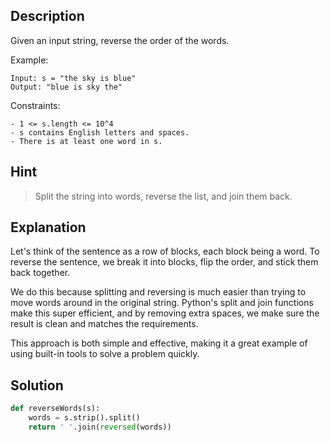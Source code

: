 ## Description

Given an input string, reverse the order of the words.

Example:
```
Input: s = "the sky is blue"
Output: "blue is sky the"
```

Constraints:
```
- 1 <= s.length <= 10^4
- s contains English letters and spaces.
- There is at least one word in s.
```

## Hint

> Split the string into words, reverse the list, and join them back.

## Explanation

Let's think of the sentence as a row of blocks, each block being a word. To reverse the sentence, we break it into blocks, flip the order, and stick them back together.

We do this because splitting and reversing is much easier than trying to move words around in the original string. Python's split and join functions make this super efficient, and by removing extra spaces, we make sure the result is clean and matches the requirements.

This approach is both simple and effective, making it a great example of using built-in tools to solve a problem quickly.

## Solution
```python
def reverseWords(s):
    words = s.strip().split()
    return ' '.join(reversed(words))
``` 